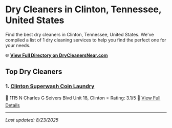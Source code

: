 # Dry Cleaners in Clinton, Tennessee, United States

Find the best dry cleaners in Clinton, Tennessee, United States. We've compiled a list of 1 dry cleaning services to help you find the perfect one for your needs.

🌐 **[View Full Directory on DryCleanersNear.com](https://drycleanersnear.com/city/US/Tennessee/Clinton)**

## Top Dry Cleaners

### 1. [Clinton Superwash Coin Laundry](https://drycleanersnear.com/dryCleaner/686492ad19eecc1ffc8c665f/clinton-superwash-coin-laundry)
📍 1115 N Charles G Seivers Blvd Unit 18, Clinton
⭐ Rating: 3.1/5
🔗 [View Full Details](https://drycleanersnear.com/dryCleaner/686492ad19eecc1ffc8c665f/clinton-superwash-coin-laundry)


---

*Last updated: 8/23/2025*
